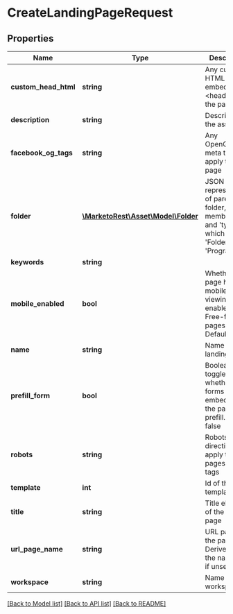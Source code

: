 # CreateLandingPageRequest

## Properties
Name | Type | Description | Notes
------------ | ------------- | ------------- | -------------
**custom_head_html** | **string** | Any custom HTML to embed in the &lt;head&gt; tag of the page | [optional] 
**description** | **string** | Description of the asset | [optional] 
**facebook_og_tags** | **string** | Any OpenGraph meta tags to apply to the page | [optional] 
**folder** | [**\MarketoRest\Asset\Model\Folder**](Folder.md) | JSON representation of parent folder, with members &#39;id&#39;, and &#39;type&#39; which may be &#39;Folder&#39; or &#39;Program&#39; | 
**keywords** | **string** |  | [optional] 
**mobile_enabled** | **bool** | Whether the page has mobile viewing enabled.  Free-form pages only.  Default false | [optional] 
**name** | **string** | Name of the landing page | 
**prefill_form** | **bool** | Boolean to toggle whether forms embedded in the page will prefill.  Default false | [optional] 
**robots** | **string** | Robots directives to apply to the pages meta tags | [optional] 
**template** | **int** | Id of the template used | 
**title** | **string** | Title element of the landing page | [optional] 
**url_page_name** | **string** | URL path of the page.  Derived from the name field if unset | [optional] 
**workspace** | **string** | Name of the workspace | [optional] 

[[Back to Model list]](../README.md#documentation-for-models) [[Back to API list]](../README.md#documentation-for-api-endpoints) [[Back to README]](../README.md)


